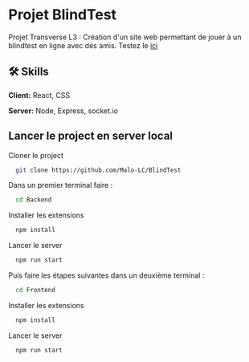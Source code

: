 # Projet BlindTest

Projet Transverse L3 :
Création d'un site web permettant de jouer à un blindtest en ligne avec des amis.
Testez le [ici](the-great-malo-lc-site.netlify.app/)


## 🛠 Skills
**Client:** React, CSS

**Server:** Node, Express, socket.io

## Lancer le project en server local

Cloner le project

```bash
  git clone https://github.com/Malo-LC/BlindTest
```
Dans un premier terminal faire :

```bash
  cd Backend
```

Installer les extensions

```bash
  npm install
```

Lancer le server

```bash
  npm run start
```

Puis faire les étapes suivantes dans un deuxième terminal :

```bash
  cd Frontend
```

Installer les extensions

```bash
  npm install
```

Lancer le server

```bash
  npm run start
```
